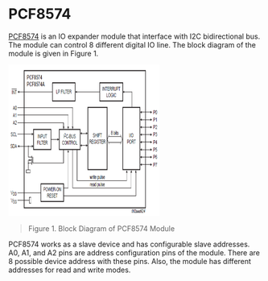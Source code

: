 # PCF8574
 [PCF8574](https://www.nxp.com/docs/en/data-sheet/PCF8574_PCF8574A.pdf "PCF8574") is an IO expander module that interface with I2C bidirectional bus. The module can control 8 different digital IO line. The block diagram of the module is given in Figure 1.
 
  <img src="https://github.com/oguzfurkanakyuz/PCF8574_DRIVER/blob/main/Block_Diagram.PNG"  width="300" height="300" />
 

 > Figure 1. Block Diagram of PCF8574 Module
 
 PCF8574 works as a slave device and has configurable slave addresses. A0, A1, and A2 pins are address configuration pins of the module. There are 8 possible device address with these pins. Also, the module has different addresses for read and write modes.

